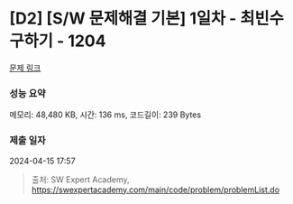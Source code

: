 # [D2] [S/W 문제해결 기본] 1일차 - 최빈수 구하기 - 1204 

[문제 링크](https://swexpertacademy.com/main/code/problem/problemDetail.do?contestProbId=AV13zo1KAAACFAYh) 

### 성능 요약

메모리: 48,480 KB, 시간: 136 ms, 코드길이: 239 Bytes

### 제출 일자

2024-04-15 17:57



> 출처: SW Expert Academy, https://swexpertacademy.com/main/code/problem/problemList.do
